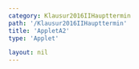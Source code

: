 ```yaml
---
category: Klausur2016IIHaupttermin
path: '/Klausur2016IIHaupttermin'
title: 'AppletA2'
type: 'Applet'

layout: nil
---
```

<script type="text/javascript" src="https://cdnjs.cloudflare.com/ajax/libs/jsxgraph/0.99.7/jsxgraphcore.js"></script>
<link type="text/css" href="https://cdnjs.cloudflare.com/ajax/libs/jsxgraph/0.99.6/jsxgraph.css"><link rel="stylesheet" type="text/css" href="//cdnjs.cloudflare.com/ajax/libs/jsxgraph/0.99.7/jsxgraph.css" />
<div id="2ea9f95a-4caa-4406-9fa9-d205d345121d" class="jxgbox" style="width:500px; height:500px">
<script type="text/javascript">
(function(){

//board
var board = JXG.JSXGraph.initBoard('2ea9f95a-4caa-4406-9fa9-d205d345121d', {
                boundingbox: [-4, 8, 9, -5],
                axis: false
                
            });
      

//graphs
var Gb = board.create('functiongraph', [function(){ return 0;}, 4,12], {visible: false});


//points
var A = board.create('point', [-3, 0], {name: 'A', fixed: true, size:2, label:{fontsize:15, offset:[-15,15]}});
var  L = board.create('point', [0, 0], {name: 'L', fixed: true, size:2, label:{fontsize:15}});
var B = board.create('glider', [6, 0, Gb], {name: 'B', fixed: false, color: 'orange', size:2, label:{fontsize:15}});
var D = board.create('point', [0, function(){
return 4 - (B.X() - 6);
}], {name: 'D', fixed: true, color:'green'});
var C = board.create('point', [4.5, function(){
return 4 - (B.X() - 6);
}], {name: 'C', fixed: true, color:'green', size:2, label:{fontsize:15}});

board.create('line', [A, B], {color:'gray', strokeWidth:0.7});

//segments
var AL = board.create('segment', [A,L], {color:'blue'});
var T = board.create('text', [-1.5, 0 , '3'], {fontsize:18});
var AD = board.create('segment', [A,D], {color:'green'});
var DL = board.create('segment', [D,L], {color:'black'});
var BL = board.create('segment', [B,L], {color:'green'});
var BC = board.create('segment', [B,C], {color:'green'});
var DC = board.create('segment', [D,C], {color:'green'});

board.create('segment', [[6, 0], B], {color:'purple'});

//angles
var DLA = board.create('angle', [D, L, A], {orthotype: 'sectordot', name:' ', radius:1});

//text
var x_T = board.create('text', [1, 5, function(){ return 'x = ' + JXG.toFixed(B.X() - 6, 2) + 'cm' ;}], {fontsize: 18, fontColor:'purple', color:'purple', fontcolor:'purple'});

var area_T = board.create('text', [3.7 , 5, function(){return 'A(' + JXG.toFixed((B.X() - 6), 2) + ') = ' +JXG.toFixed((-0.5 * (B.X() - 6) * (B.X() - 6) - 4.75 * (B.X() - 6) +27), 2) + 'cm^2';}], {fontsize: 18});
var nr_T = board.create('text', [-3, 7, '2016 HT MatII/III A2'], {fontsize: 18});

board.create('text', [2.1, function(){return D.Y();}, '4,5'], {fontsize:18});

})();
  3
  </script>
  </div>
